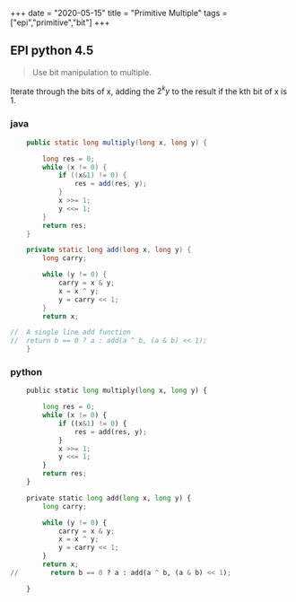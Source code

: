 +++ 
date = "2020-05-15"
title = "Primitive Multiple"
tags = ["epi","primitive","bit"]
+++

## EPI python 4.5
> Use bit manipulation to multiple.

Iterate through the bits of x, adding the $2^ky$ to the result if the kth bit of x is 1.

### java

```java
    public static long multiply(long x, long y) {

        long res = 0;
        while (x != 0) {
            if ((x&1) != 0) {
                res = add(res, y);
            }
            x >>= 1;
            y <<= 1;
        }
        return res;
    }

    private static long add(long x, long y) {
        long carry;

        while (y != 0) {
            carry = x & y;
            x = x ^ y;
            y = carry << 1;
        }
        return x;

//  A single line add function
//  return b == 0 ? a : add(a ^ b, (a & b) << 1);
    }

```

### python
```python
    public static long multiply(long x, long y) {

        long res = 0;
        while (x != 0) {
            if ((x&1) != 0) {
                res = add(res, y);
            }
            x >>= 1;
            y <<= 1;
        }
        return res;
    }

    private static long add(long x, long y) {
        long carry;

        while (y != 0) {
            carry = x & y;
            x = x ^ y;
            y = carry << 1;
        }
        return x;
//        return b == 0 ? a : add(a ^ b, (a & b) << 1);

    }
```
